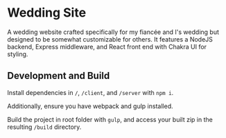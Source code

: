 # Wedding Site

A wedding website crafted specifically for my fiancée and I's wedding but designed to be somewhat customizable for others. It features a NodeJS backend, Express middleware, and React front end with Chakra UI for styling. 

## Development and Build

Install dependencies in `/`, `/client`, and `/server` with `npm i`.

Additionally, ensure you have webpack and gulp installed.

Build the project in root folder with `gulp`, and access your built zip in the resulting `/build` directory.